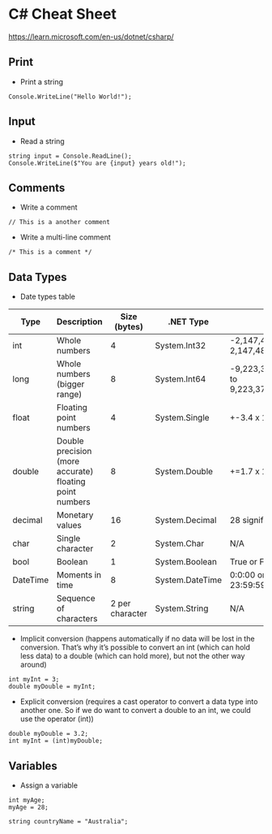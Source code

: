 # C# Cheat Sheet

https://learn.microsoft.com/en-us/dotnet/csharp/

## Print

- Print a string

```
Console.WriteLine("Hello World!");
```

## Input

- Read a string

```
string input = Console.ReadLine();
Console.WriteLine($"You are {input} years old!");
```

## Comments

- Write a comment

```
// This is a another comment
```

- Write a multi-line comment

```
/* This is a comment */
```

## Data Types

- Date types table

| Type | Description | Size (bytes) | .NET Type | Range |
|------|-------------|--------------|-----------|-------|
| int | Whole numbers | 4 | System.Int32 | -2,147,483,648 to 2,147,483,647 |
| long | Whole numbers (bigger range) | 8 | System.Int64 | -9,223,372,036,854,775,808 to 9,223,372,036,854,775,807 |
| float | Floating point numbers | 4 | System.Single | +-3.4 x 10^38 |
| double | Double precision (more accurate) floating point numbers | 8 | System.Double | +=1.7 x 10^308 |
| decimal | Monetary values | 16 | System.Decimal | 28 significant figures |
| char | Single character | 2 | System.Char | N/A |
| bool | Boolean | 1 | System.Boolean | True or False |
| DateTime | Moments in time | 8 | System.DateTime | 0:0:00 on 01/01/0001 to 23:59:59 on 12/31/9999 |
| string | Sequence of characters | 2 per character | System.String | N/A |

- Implicit conversion (happens automatically if no data will be lost in the conversion. That’s why it’s possible to convert an int (which can hold less data) to a double (which can hold more), but not the other way around)

```
int myInt = 3;
double myDouble = myInt;
```

- Explicit conversion (requires a cast operator to convert a data type into another one. So if we do want to convert a double to an int, we could use the operator (int))

```
double myDouble = 3.2;
int myInt = (int)myDouble;
```

## Variables

- Assign a variable

```
int myAge;
myAge = 28;

string countryName = "Australia";
```
